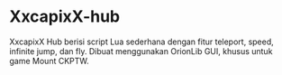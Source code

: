 # XxcapixX-hub
XxcapixX Hub berisi script Lua sederhana dengan fitur teleport, speed, infinite jump, dan fly. Dibuat menggunakan OrionLib GUI, khusus untuk game Mount CKPTW.
